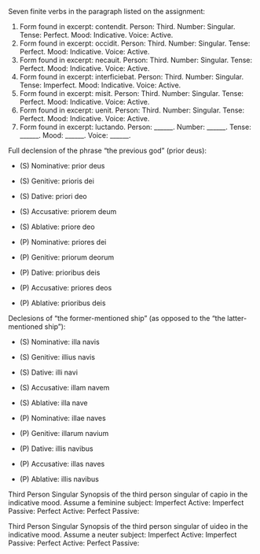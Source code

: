 Seven finite verbs in the paragraph listed on the assignment:
1. Form found in excerpt: contendit. Person: Third. Number: Singular. Tense: Perfect. Mood: Indicative. Voice: Active.
2. Form found in excerpt: occidit. Person: Third. Number: Singular. Tense: Perfect. Mood: Indicative. Voice: Active.
3. Form found in excerpt: necauit. Person: Third. Number: Singular. Tense: Perfect. Mood: Indicative. Voice: Active.
4. Form found in excerpt: interficiebat. Person: Third. Number: Singular. Tense: Imperfect. Mood: Indicative. Voice: Active.
5. Form found in excerpt: misit. Person: Third. Number: Singular. Tense: Perfect. Mood: Indicative. Voice: Active.
6. Form found in excerpt: uenit. Person: Third. Number: Singular. Tense: Perfect. Mood: Indicative. Voice: Active.
7. Form found in excerpt: luctando. Person: ______. Number: ______. Tense: ______. Mood: ______. Voice: ______.

Full declension of the phrase “the previous god” (prior deus):
- (S) Nominative: prior deus
- (S) Genitive: prioris dei
- (S) Dative: priori deo
- (S) Accusative: priorem deum
- (S) Ablative: priore deo

- (P) Nominative: priores dei
- (P) Genitive: priorum deorum
- (P) Dative: prioribus deis
- (P) Accusative: priores deos
- (P) Ablative: prioribus deis

 Declesions of “the former-mentioned ship” (as opposed to the “the latter-mentioned ship”):
- (S) Nominative: illa navis
- (S) Genitive: illius navis
- (S) Dative: illi navi
- (S) Accusative: illam navem
- (S) Ablative: illa nave

- (P) Nominative: illae naves
- (P) Genitive: illarum navium
- (P) Dative: illis navibus
- (P) Accusative: illas naves
- (P) Ablative: illis navibus

Third Person Singular Synopsis of the third person singular of capio in the indicative mood. Assume a feminine subject:
Imperfect Active:
Imperfect Passive:
Perfect Active:
Perfect Passive:

Third Person Singular Synopsis of the third person singular of uideo in the indicative mood. Assume a neuter subject:
Imperfect Active:
Imperfect Passive:
Perfect Active:
Perfect Passive:
